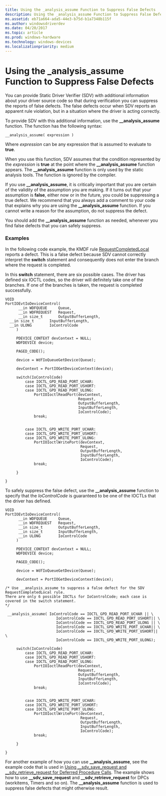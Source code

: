 ```yaml
---
title: Using the _analysis_assume Function to Suppress False Defects
description: Using the _analysis_assume Function to Suppress False Defects
ms.assetid: eb71a664-ada5-44e3-b75d-b1a7348b115f
ms.author: windowsdriverdev
ms.date: 04/20/2017
ms.topic: article
ms.prod: windows-hardware
ms.technology: windows-devices
ms.localizationpriority: medium
---
```


# Using the \_analysis\_assume Function to Suppress False Defects


You can provide Static Driver Verifier (SDV) with additional information about your driver source code so that during verification you can suppress the reports of false defects. The false defects occur when SDV reports an apparent rule violation, but in a situation where the driver is acting correctly.

To provide SDV with this additional information, use the **\_\_analysis\_assume** function. The function has the following syntax:

```
__analysis_assume( expression ) 
```

Where *expression* can be any expression that is assumed to evaluate to **true**.

When you use this function, SDV assumes that the condition represented by the *expression* is **true** at the point where the **\_\_analysis\_assume** function appears. The **\_\_analysis\_assume** function is only used by the static analysis tools. The function is ignored by the compiler.

If you use **\_\_analysis\_assume**, it is critically important that you are certain of the validity of the assumption you are making. If it turns out that your assumption is **false**, either now or in the future, you could be suppressing a true defect. We recommend that you always add a comment to your code that explains why you are using the **\_\_analysis\_assume** function. If you cannot write a reason for the assumption, do not suppress the defect.

You should add the **\_\_analysis\_assume** function as needed, whenever you find false defects that you can safely suppress.

### <span id="examples"></span><span id="EXAMPLES"></span>Examples

In the following code example, the KMDF rule [RequestCompletedLocal](https://msdn.microsoft.com/library/windows/hardware/ff551609) reports a defect. This is a false defect because SDV cannot correctly interpret the **switch** statement and consequently does not enter the branch where the request is completed.

In this **switch** statement, there are six possible cases. The driver has defined six IOCTL codes, so the driver will definitely take one of the branches. If one of the branches is taken, the request is completed successfully.

```
VOID
PortIOEvtIoDeviceControl(
      __in WDFQUEUE     Queue,
      __in WDFREQUEST   Request,
      __in size_t       OutputBufferLength,
  __in size_t       InputBufferLength,
  __in ULONG        IoControlCode
     )
 
     PDEVICE_CONTEXT devContext = NULL;
     WDFDEVICE device;

     PAGED_CODE();
 
     device = WdfIoQueueGetDevice(Queue);
 
     devContext = PortIOGetDeviceContext(device);
 
     switch(IoControlCode)
         case IOCTL_GPD_READ_PORT_UCHAR:
         case IOCTL_GPD_READ_PORT_USHORT:
         case IOCTL_GPD_READ_PORT_ULONG:
             PortIOIoctlReadPort(devContext,
                                 Request,
                                 OutputBufferLength,
                                 InputBufferLength,
                                 IoControlCode);
             break;

 
         case IOCTL_GPD_WRITE_PORT_UCHAR:
         case IOCTL_GPD_WRITE_PORT_USHORT:
         case IOCTL_GPD_WRITE_PORT_ULONG:    
             PortIOIoctlWritePort(devContext,
                                  Request,
                                  OutputBufferLength,
                                  InputBufferLength,
                                  IoControlCode);
             break;
 
     }
 
}
```

To safely suppress the false defect, use the **\_\_analysis\_assume** function to specify that the *IoControlCode* is guaranteed to be one of the IOCTLs that the driver has defined.

```
VOID
PortIOEvtIoDeviceControl(
      __in WDFQUEUE     Queue,
      __in WDFREQUEST   Request,
      __in size_t       OutputBufferLength,
      __in size_t       InputBufferLength,
      __in ULONG        IoControlCode
     )
 
     PDEVICE_CONTEXT devContext = NULL;
     WDFDEVICE device;

     PAGED_CODE();
 
     device = WdfIoQueueGetDevice(Queue);
 
     devContext = PortIOGetDeviceContext(device);

/* Use __analysis_assume to suppress a false defect for the SDV RequestCompletedLocal rule. 
There are only 6 possible IOCTLs for IoControlCode; each case is covered in the switch statement.
*/

 __analysis_assume( IoControlCode == IOCTL_GPD_READ_PORT_UCHAR || \
                       IoControlCode == IOCTL_GPD_READ_PORT_USHORT|| \
                       IoControlCode == IOCTL_GPD_READ_PORT_ULONG || \
                       IoControlCode == IOCTL_GPD_WRITE_PORT_UCHAR|| \
                       IoControlCode == IOCTL_GPD_WRITE_PORT_USHORT|| \
                       IoControlCode == IOCTL_GPD_WRITE_PORT_ULONG);

     switch(IoControlCode)
         case IOCTL_GPD_READ_PORT_UCHAR:
         case IOCTL_GPD_READ_PORT_USHORT:
         case IOCTL_GPD_READ_PORT_ULONG:
             PortIOIoctlReadPort(devContext,
                                 Request,
                                 OutputBufferLength,
                                 InputBufferLength,
                                 IoControlCode);
             break;

 
         case IOCTL_GPD_WRITE_PORT_UCHAR:
         case IOCTL_GPD_WRITE_PORT_USHORT:
         case IOCTL_GPD_WRITE_PORT_ULONG:    
             PortIOIoctlWritePort(devContext,
                                  Request,
                                  OutputBufferLength,
                                  InputBufferLength,
                                  IoControlCode);
             break;
 
     }
 
}
```

For another example of how you can use **\_\_analysis\_assume**, see the example code that is used in [Using \_\_sdv\_save\_request and \_\_sdv\_retrieve\_request for Deferred Procedure Calls](using---sdv-save-request-and---sdv-retrieve-request-for-deferred-proce.md). The example shows how to use **\_\_sdv\_save\_request** and **\_\_sdv\_retrieve\_request** for DPCs (workitems, Timers and so on). The **\_\_analysis\_assume** function is used to suppress false defects that might otherwise result.

 

 





